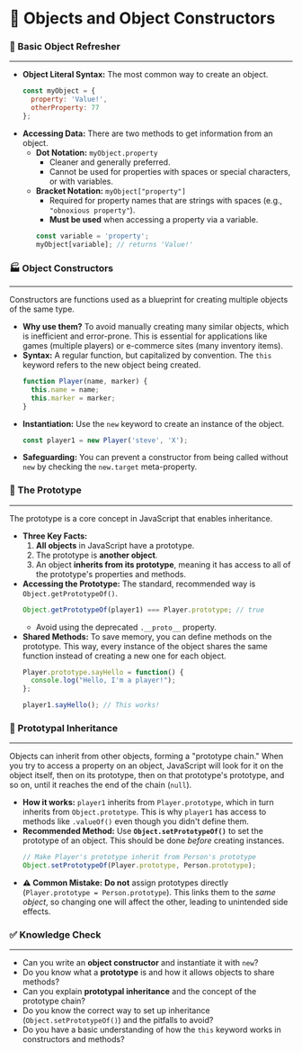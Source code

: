 # 🧱 Objects and Object Constructors

### 🎯 Basic Object Refresher

-----

  * **Object Literal Syntax:** The most common way to create an object.
    ```javascript
    const myObject = {
      property: 'Value!',
      otherProperty: 77
    };
    ```
  * **Accessing Data:** There are two methods to get information from an object.
      * **Dot Notation:** `myObject.property`
          * Cleaner and generally preferred.
          * Cannot be used for properties with spaces or special characters, or with variables.
      * **Bracket Notation:** `myObject["property"]`
          * Required for property names that are strings with spaces (e.g., `"obnoxious property"`).
          * **Must be used** when accessing a property via a variable.
        <!-- end list -->
        ```javascript
        const variable = 'property';
        myObject[variable]; // returns 'Value!'
        ```

### 🏭 Object Constructors

-----

Constructors are functions used as a blueprint for creating multiple objects of the same type.

  * **Why use them?** To avoid manually creating many similar objects, which is inefficient and error-prone. This is essential for applications like games (multiple players) or e-commerce sites (many inventory items).
  * **Syntax:** A regular function, but capitalized by convention. The `this` keyword refers to the new object being created.
    ```javascript
    function Player(name, marker) {
      this.name = name;
      this.marker = marker;
    }
    ```
  * **Instantiation:** Use the `new` keyword to create an instance of the object.
    ```javascript
    const player1 = new Player('steve', 'X');
    ```
  * **Safeguarding:** You can prevent a constructor from being called without `new` by checking the `new.target` meta-property.

### 🧬 The Prototype

-----

The prototype is a core concept in JavaScript that enables inheritance.

  * **Three Key Facts:**
    1.  **All objects** in JavaScript have a prototype.
    2.  The prototype is **another object**.
    3.  An object **inherits from its prototype**, meaning it has access to all of the prototype's properties and methods.
  * **Accessing the Prototype:** The standard, recommended way is `Object.getPrototypeOf()`.
    ```javascript
    Object.getPrototypeOf(player1) === Player.prototype; // true
    ```
      * Avoid using the deprecated `.__proto__` property.
  * **Shared Methods:** To save memory, you can define methods on the prototype. This way, every instance of the object shares the same function instead of creating a new one for each object.
    ```javascript
    Player.prototype.sayHello = function() {
      console.log("Hello, I'm a player!");
    };

    player1.sayHello(); // This works!
    ```

### 🔗 Prototypal Inheritance

-----

Objects can inherit from other objects, forming a "prototype chain." When you try to access a property on an object, JavaScript will look for it on the object itself, then on its prototype, then on that prototype's prototype, and so on, until it reaches the end of the chain (`null`).

  * **How it works:** `player1` inherits from `Player.prototype`, which in turn inherits from `Object.prototype`. This is why `player1` has access to methods like `.valueOf()` even though you didn't define them.
  * **Recommended Method:** Use **`Object.setPrototypeOf()`** to set the prototype of an object. This should be done *before* creating instances.
    ```javascript
    // Make Player's prototype inherit from Person's prototype
    Object.setPrototypeOf(Player.prototype, Person.prototype);
    ```
  * **⚠️ Common Mistake:** **Do not** assign prototypes directly (`Player.prototype = Person.prototype`). This links them to the *same object*, so changing one will affect the other, leading to unintended side effects.

### ✅ Knowledge Check

-----

  * Can you write an **object constructor** and instantiate it with `new`?
  * Do you know what a **prototype** is and how it allows objects to share methods?
  * Can you explain **prototypal inheritance** and the concept of the prototype chain?
  * Do you know the correct way to set up inheritance (`Object.setPrototypeOf()`) and the pitfalls to avoid?
  * Do you have a basic understanding of how the `this` keyword works in constructors and methods?